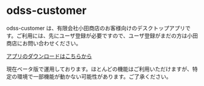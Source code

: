 # odss-customer


odss-customer は、有限会社小田商店のお客様向けのデスクトップアプリです。ご利用には、先にユーザ登録が必要ですので、ユーザ登録がまだの方は小田商店にお問い合わせください。

[アプリのダウンロードはこちらから](https://github.com/odss-team/odss-customer/releases/latest)

現在ベータ版で運用しております。ほとんどの機能はご利用いただけますが、特定の環境で一部機能が動かない可能性があります。ご了承ください。
